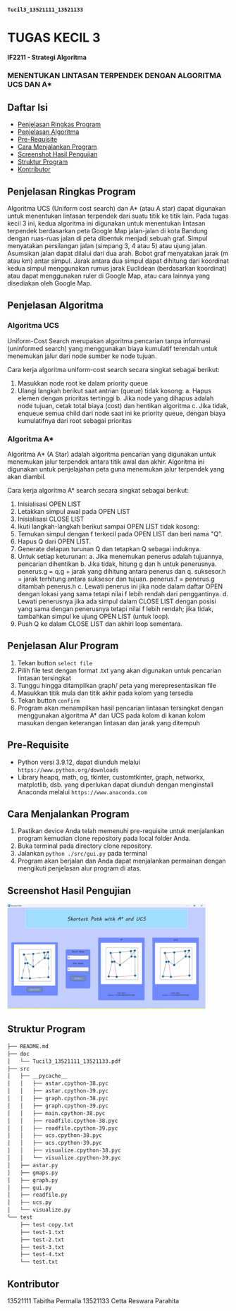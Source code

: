 #### `Tucil3_13521111_13521133`

# TUGAS KECIL 3 <br>

#### IF2211 - Strategi Algoritma <br>
### MENENTUKAN LINTASAN TERPENDEK DENGAN ALGORITMA UCS DAN A* <br>

## Daftar Isi

- [Penjelasan Ringkas Program](#penjelasan-ringkas-program)
- [Penjelasan Algoritma](#penjelasan-algoritma)
- [Pre-Requisite](#pre-requisite)
- [Cara Menjalankan Program](#cara-menjalankan-program)
- [Screenshot Hasil Pengujian](#screenshot-hasil-pengujian)
- [Struktur Program](#struktur-program)
- [Kontributor](#kontributor)

## Penjelasan Ringkas Program

Algoritma UCS (Uniform cost search) dan A* (atau A star) dapat digunakan untuk menentukan lintasan terpendek dari suatu titik ke titik lain. Pada tugas kecil 3 ini, kedua algoritma ini digunakan untuk menentukan lintasan terpendek berdasarkan peta Google Map jalan-jalan di kota Bandung dengan ruas-ruas jalan di peta dibentuk menjadi sebuah graf. Simpul menyatakan persilangan jalan (simpang 3, 4 atau 5) atau ujung jalan. Asumsikan jalan dapat dilalui dari dua arah. Bobot graf menyatakan jarak (m atau km) antar simpul. Jarak antara dua simpul dapat dihitung dari koordinat kedua simpul menggunakan rumus jarak Euclidean (berdasarkan koordinat) atau dapat menggunakan ruler di Google Map, atau cara lainnya yang disediakan oleh Google Map.

## Penjelasan Algoritma
### Algoritma UCS
Uniform-Cost Search merupakan algoritma pencarian tanpa informasi (uninformed search) yang menggunakan biaya kumulatif terendah untuk menemukan jalur dari node sumber ke node tujuan.

Cara kerja algoritma uniform-cost search secara singkat sebagai berikut:

1. Masukkan node root ke dalam priority queue
2. Ulangi langkah berikut saat antrian (queue) tidak kosong:
a. Hapus elemen dengan prioritas tertinggi
b. Jika node yang dihapus adalah node tujuan, cetak total biaya (cost) dan hentikan algoritma
c. Jika tidak, enqueue semua child dari node saat ini ke priority queue, dengan biaya
kumulatifnya dari root sebagai prioritas

### Algoritma A*
Algoritma A* (A Star) adalah algoritma pencarian yang digunakan untuk menemukan jalur terpendek antara titik awal dan akhir. Algoritma ini digunakan untuk penjelajahan peta guna menemukan jalur terpendek yang akan diambil.

Cara kerja algoritma A* search secara singkat sebagai berikut:

1. Inisialisasi OPEN LIST
2. Letakkan simpul awal pada OPEN LIST
3. Inisialisasi CLOSE LIST
4. Ikuti langkah-langkah berikut sampai OPEN LIST tidak kosong:
5. Temukan simpul dengan f terkecil pada OPEN LIST dan beri nama "Q".
6. Hapus Q dari OPEN LIST.
7. Generate delapan turunan Q dan tetapkan Q sebagai induknya.
8. Untuk setiap keturunan:
a. Jika menemukan penerus adalah tujuannya, pencarian dihentikan
b. Jika tidak, hitung g dan h untuk penerusnya.
penerus.g = q.g + jarak yang dihitung antara penerus dan q. suksesor.h = jarak terhitung antara suksesor dan tujuan. penerus.f = penerus.g ditambah penerus.h
c. Lewati penerus ini jika node dalam daftar OPEN dengan lokasi yang sama tetapi nilai f lebih rendah dari penggantinya.
d. Lewati penerusnya jika ada simpul dalam CLOSE LIST dengan posisi yang sama dengan penerusnya tetapi nilai f lebih rendah; jika tidak, tambahkan simpul ke ujung OPEN LIST (untuk loop).
9. Push Q ke dalam CLOSE LIST dan akhiri loop sementara.

## Penjelasan Alur Program

1. Tekan button `select file`
2. Pilih file test dengan format .txt yang akan digunakan untuk pencarian lintasan tersingkat
3. Tunggu hingga ditampilkan graph/ peta yang merepresentasikan file
4. Masukkan titik mula dan titik akhir pada kolom yang tersedia
5. Tekan button `confirm`
6. Program akan menampilkan hasil pencarian lintasan tersingkat dengan menggunakan algoritma A* dan UCS pada kolom di kanan kolom masukan dengan keterangan lintasan dan jarak yang ditempuh

## Pre-Requisite
* Python versi 3.9.12, dapat diunduh melalui `https://www.python.org/downloads`
* Library heapq, math, og, tkinter, customtkinter, graph, networkx, matplotlib, dsb. yang diperlukan dapat diunduh dengan menginstall Anaconda melalui `https://www.anaconda.com`

## Cara Menjalankan Program
1. Pastikan device Anda telah memenuhi pre-requisite untuk menjalankan program kemudian clone repository pada local folder Anda.
2. Buka terminal pada directory clone repository.
3. Jalankan `python ./src/gui.py` pada terminal
4. Program akan berjalan dan Anda dapat menjalankan permainan dengan mengikuti penjelasan alur program di atas.

## Screenshot Hasil Pengujian

<img src="./program.png" width="450">

## Struktur Program

```bash
├── README.md
├── doc
│   └── Tucil3_13521111_13521133.pdf
├── src
│   ├── __pycache__
│   │   ├── astar.cpython-38.pyc
│   │   ├── astar.cpython-39.pyc
│   │   ├── graph.cpython-38.pyc
│   │   ├── graph.cpython-39.pyc
│   │   ├── main.cpython-38.pyc
│   │   ├── readfile.cpython-38.pyc
│   │   ├── readfile.cpython-39.pyc
│   │   ├── ucs.cpython-38.pyc
│   │   ├── ucs.cpython-39.pyc
│   │   ├── visualize.cpython-38.pyc
│   │   └── visualize.cpython-39.pyc
│   ├── astar.py
│   ├── gmaps.py
│   ├── graph.py
│   ├── gui.py
│   ├── readfile.py
│   ├── ucs.py
│   └── visualize.py
└── test
    ├── test copy.txt
    ├── test-1.txt
    ├── test-2.txt
    ├── test-3.txt
    ├── test-4.txt
    └── test.txt
```

## Kontributor

13521111 Tabitha Permalla
13521133 Cetta Reswara Parahita